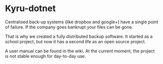 Kyru-dotnet
====

Centralised back-up systems (like dropbox and google+) have a single point of failure. If the company goes bankrupt your files can be gone.

That is why we created a fully distributed backup software. It started as a school project, but now it has a second life as an open source project.

A user manual can be found in the wiki. At the current moment, the project is not stable enough for day-to-day use.
